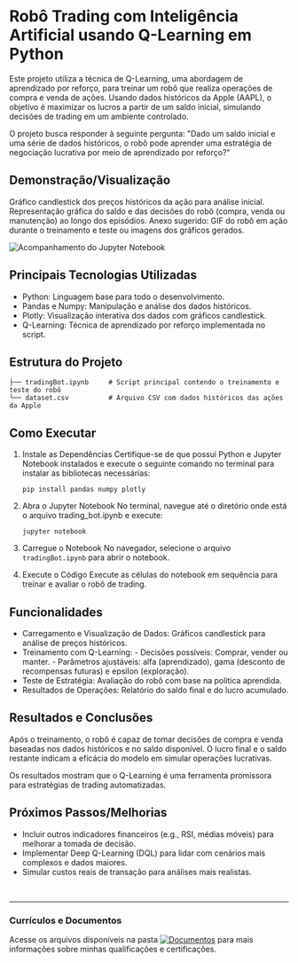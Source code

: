 # Robô Trading com Inteligência Artificial usando Q-Learning em Python

Este projeto utiliza a técnica de Q-Learning, uma abordagem de aprendizado por reforço, para treinar um robô que realiza operações de compra e venda de ações. Usando dados históricos da Apple (AAPL), o objetivo é maximizar os lucros a partir de um saldo inicial, simulando decisões de trading em um ambiente controlado.

O projeto busca responder à seguinte pergunta: "Dado um saldo inicial e uma série de dados históricos, o robô pode aprender uma estratégia de negociação lucrativa por meio de aprendizado por reforço?"

## Demonstração/Visualização
Gráfico candlestick dos preços históricos da ação para análise inicial.
Representação gráfica do saldo e das decisões do robô (compra, venda ou manutenção) ao longo dos episódios.
Anexo sugerido: GIF do robô em ação durante o treinamento e teste ou imagens dos gráficos gerados.

![Acompanhamento do Jupyter Notebook](https://github.com/vitoriapguimaraes/portifolio-python-development/blob/main/4.%20Rob%C3%B4%20Trading%20com%20Q-Learning/RoboTranding-Demonstracao.gif)

## Principais Tecnologias Utilizadas
- Python: Linguagem base para todo o desenvolvimento.
- Pandas e Numpy: Manipulação e análise dos dados históricos.
- Plotly: Visualização interativa dos dados com gráficos candlestick.
- Q-Learning: Técnica de aprendizado por reforço implementada no script.

## Estrutura do Projeto
```
├── tradingBot.ipynb     # Script principal contendo o treinamento e teste do robô
└── dataset.csv          # Arquivo CSV com dados históricos das ações da Apple
```

## Como Executar
1. Instale as Dependências
Certifique-se de que possui Python e Jupyter Notebook instalados e execute o seguinte comando no terminal para instalar as bibliotecas necessárias:
      ```
      pip install pandas numpy plotly
      ```

2. Abra o Jupyter Notebook
No terminal, navegue até o diretório onde está o arquivo trading_bot.ipynb e execute:
      ```
      jupyter notebook
      ```

3. Carregue o Notebook
No navegador, selecione o arquivo <code>tradingBot.ipynb</code> para abrir o notebook.

4. Execute o Código
Execute as células do notebook em sequência para treinar e avaliar o robô de trading.

## Funcionalidades
- Carregamento e Visualização de Dados: Gráficos candlestick para análise de preços históricos.
- Treinamento com Q-Learning:
      - Decisões possíveis: Comprar, vender ou manter.
      - Parâmetros ajustáveis: alfa (aprendizado), gama (desconto de recompensas futuras) e epsilon (exploração).
- Teste de Estratégia: Avaliação do robô com base na política aprendida.
- Resultados de Operações: Relatório do saldo final e do lucro acumulado.

## Resultados e Conclusões
Após o treinamento, o robô é capaz de tomar decisões de compra e venda baseadas nos dados históricos e no saldo disponível. O lucro final e o saldo restante indicam a eficácia do modelo em simular operações lucrativas.

Os resultados mostram que o Q-Learning é uma ferramenta promissora para estratégias de trading automatizadas.

## Próximos Passos/Melhorias
- Incluir outros indicadores financeiros (e.g., RSI, médias móveis) para melhorar a tomada de decisão.
- Implementar Deep Q-Learning (DQL) para lidar com cenários mais complexos e dados maiores.
- Simular custos reais de transação para análises mais realistas.

<br>
<hr> 

### Currículos e Documentos
Acesse os arquivos disponíveis na pasta 
[![Documentos](https://img.shields.io/badge/DOCUMENTOS-%F0%9F%93%83-blue?style=flat-square)](https://github.com/vitoriapguimaraes/vitoriapguimaraes/tree/main/DOCUMENTOS) para mais informações sobre minhas qualificações e certificações.
